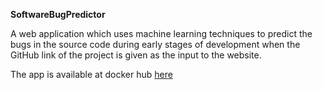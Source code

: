 **SoftwareBugPredictor**

A web application which uses machine learning techniques to predict the bugs in the source code during early stages of development when the GitHub link of the project is given as the input to the website.

The app is available at docker hub [here](https://hub.docker.com/r/softwarebugpredictor/predictorapp/tags?page=1&ordering=last_updated)
